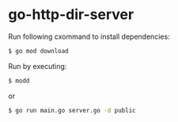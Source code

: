 # go-http-dir-server

Run following cxommand to install dependencies:

```sh
$ go mod download
```
Run by executing:

```sh
$ modd
```

or

```sh
$ go run main.go server.go -d public
```
